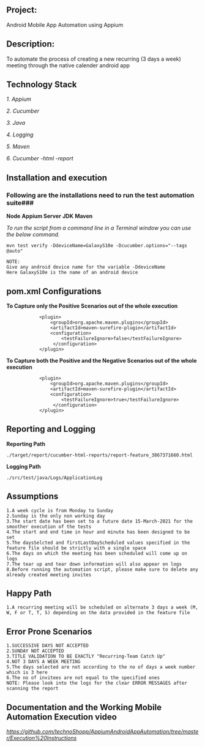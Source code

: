 ## Project:
Android Mobile App Automation using Appium 


## Description:
To automate the process of creating a new recurring (3 days a week) meeting through the native calender android app

## Technology Stack

*1. Appium*

*2. Cucumber*

*3. Java*

*4. Logging*

*5. Maven*

*6. Cucumber -html -report*


## Installation and execution

### Following are the installations need to run the test automation suite###
**Node**
**Appium Server**
**JDK**
**Maven**


*To run the script from a command line in a Terminal window you can use the below command.*
```
mvn test verify -DdeviceName=GalaxyS10e -Dcucumber.options="--tags @auto"

NOTE:
Give any android device name for the variable -DdeviceName
Here GalaxyS10e is the name of an android device
```

## pom.xml Configurations
**To Capture only the Positive Scenarios out of the whole execution**
```
            <plugin>
                <groupId>org.apache.maven.plugins</groupId>
                <artifactId>maven-surefire-plugin</artifactId>
                <configuration>
                    <testFailureIgnore>false</testFailureIgnore>
                 </configuration>
            </plugin>
```
**To Capture both the Positive and the Negative Scenarios out of the whole execution**
```
            <plugin>
                <groupId>org.apache.maven.plugins</groupId>
                <artifactId>maven-surefire-plugin</artifactId>
                <configuration>
                    <testFailureIgnore>true</testFailureIgnore>
                 </configuration>
            </plugin>
```

## Reporting and Logging
**Reporting Path**
```
./target/report/cucumber-html-reports/report-feature_3867371660.html
```
**Logging Path**
```
./src/test/java/Logs/ApplicationLog
```

## Assumptions

```
1.A week cycle is from Monday to Sunday
2.Sunday is the only non working day
3.The start date has been set to a future date 15-March-2021 for the smoother execution of the tests
4.The start and end time in hour and minute has been designed to be set
5.The daysSelcted and firstLastDayScheduled values specified in the feature file should be strictly with a single space
6.The days on which the meeting has been scheduled will come up on logs
7.The tear up and tear down information will also appear on logs
8.Before running the automation script, please make sure to delete any already created meeting invites
```



## Happy Path

```
1.A recurring meeting will be scheduled on alternate 3 days a week (M, W, F or T, T, S) depending on the data provided in the feature file
```



## Error Prone Scenarios

```
1.SUCCESSIVE DAYS NOT ACCEPTED
2.SUNDAY NOT ACCEPTED
3.TITLE VALIDATION TO BE EXACTLY "Recurring-Team Catch Up"
4.NOT 3 DAYS A WEEK MEETING
5.The days selected are not according to the no of days a week number which is 3 here
6.The no of invitees are not equal to the specified ones
NOTE: Please look into the logs for the clear ERROR MESSAGES after scanning the report
```



## Documentation and the Working Mobile Automation Execution video

*https://github.com/technoShopp/AppiumAndroidAppAutomation/tree/master/Execution%20Instructions*


